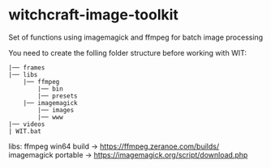 # witchcraft-image-toolkit
Set of functions using imagemagick and ffmpeg for batch image processing

You need to create the folling folder structure before working with WIT:

```
|── frames
|── libs
    |── ffmpeg
        |── bin
        |── presets
    |── imagemagick
        |── images
        |── www
|── videos
| WIT.bat

```

libs:
ffmpeg win64 build -> https://ffmpeg.zeranoe.com/builds/
imagemagick portable -> https://imagemagick.org/script/download.php
